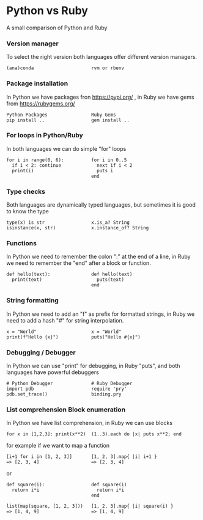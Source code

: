 
# Python vs Ruby

A small comparison of Python and Ruby

### Version manager

To select the right version both languages offer
different version managers.
```
(ana)conda                     rvm or rbenv
```

### Package installation

In Python we have packages fron https://pypi.org/ ,
in Ruby we have gems from https://rubygems.org/

```
Python Packages                Ruby Gems
pip install ..                 gem install ..
```

### For loops in Python/Ruby

In both languages we can do simple "for" loops
```
for i in range(0, 6):          for i in 0..5
  if i < 2: continue             next if i < 2
  print(i)                       puts i
                               end
```

### Type checks

Both languages are dynamically typed languages, but
sometimes it is good to know the type
```
type(x) is str                 x.is_a? String             
isinstance(x, str)             x.instance_of? String
```

### Functions

In Python we need to remember the colon ":" at the end of a line,
in Ruby we need to remember the "end" after a block or function.
```
def hello(text):               def hello(text)
  print(text)                    puts(text)
                               end
```

### String formatting

In Python we need to add an "f" as prefix for formatted strings,
in Ruby we need to add a hash "#" for string interpolation.
```
x = "World"                    x = "World"
print(f"Hello {x}")            puts("Hello #{x}")
```

### Debugging / Debugger

In Python we can use "print" for debugging, in Ruby "puts",
and both languages have powerful debuggers

```
# Python Debugger              # Ruby Debugger
import pdb                     require 'pry'
pdb.set_trace()                binding.pry
```

### List comprehension         Block enumeration 

In Python we have list comprehension, in Ruby we can use blocks 
```
for x in [1,2,3]: print(x**2)  (1..3).each do |x| puts x**2; end
```

for example if we want to map a function
```
[i+1 for i in [1, 2, 3]]       [1, 2, 3].map{ |i| i+1 }   
=> [2, 3, 4]                   => [2, 3, 4]
```
or
```
def square(i):                 def square(i)
  return i*i                     return i*i
                               end

list(map(square, [1, 2, 3]))   [1, 2, 3].map{ |i| square(i) }   
=> [1, 4, 9]                   => [1, 4, 9]
```
